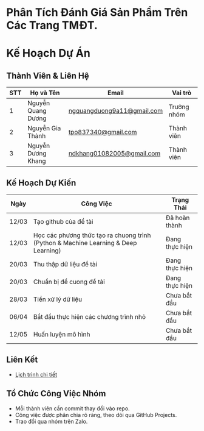 # Phân Tích Đánh Giá Sản Phẩm Trên Các Trang TMĐT.
# Kế Hoạch Dự Án 

## Thành Viên & Liên Hệ  
| STT | Họ và Tên | Email | Vai trò |
|----|----------|-------------------|----------|
| 1  | Nguyễn Quang Dương   |  ngquangduong9a11@gmail.com | Trưởng nhóm  |
| 2  | Nguyễn  Gia Thành    |  tpo837340@gmail.com| Thành viên   |
| 3  | Nguyễn Dương Khang   |  ndkhang01082005@gmail.com | Thành viên   |

## Kế Hoạch Dự Kiến  
| Ngày | Công Việc | Trạng Thái |
|------|----------|------------|
| 12/03 | Tạo github của đề tài   | Đã hoàn thành  |
| 12/03 | Học các phương thức tạo ra chuong trình (Python & Machine Learning & Deep Learning) | Đang thực hiện |
| 20/03 | Thu thập dữ liệu đề tài | Đang thực hiện |
| 20/03 | Chuẩn bị đề cuong đề tài | Đang thực hiện |
| 28/03 | Tiền xử lý dữ liệu      | Chưa bắt đầu   |
| 06/04 | Bắt đầu thực hiện các chương trình nhỏ      | Chưa bắt đầu   |
| 12/05 | Huấn luyện mô hình      | Chưa bắt đầu   |

## Liên Kết  
- [Lịch trình chi tiết](schedule.xlsx)  

## Tổ Chức Công Việc Nhóm  
- Mỗi thành viên cần commit thay đổi vào repo.  
- Công việc được phân chia rõ ràng, theo dõi qua GitHub Projects.  
- Trao đổi qua nhóm trên Zalo.  
